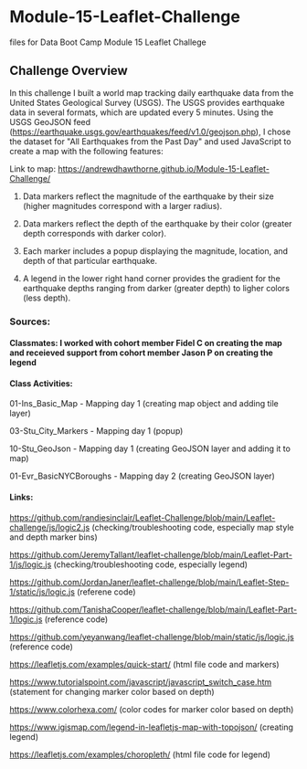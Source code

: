 # Module-15-Leaflet-Challenge
files for Data Boot Camp Module 15 Leaflet Challege

## Challenge Overview 
In this challenge I built a world map tracking daily earthquake data from the United States Geological Survey (USGS). The USGS provides earthquake data in several formats, which are updated every 5 minutes. Using the USGS GeoJSON feed (https://earthquake.usgs.gov/earthquakes/feed/v1.0/geojson.php), I chose the dataset for "All Earthquakes from the Past Day" and used JavaScript to create a map with the following features: 

Link to map: https://andrewdhawthorne.github.io/Module-15-Leaflet-Challenge/

1. Data markers reflect the magnitude of the earthquake by their size (higher magnitudes correspond with a larger radius).

2. Data markers reflect the depth of the earthquake by their color (greater depth corresponds with darker color).

3. Each marker includes a popup displaying the magnitude, location, and depth of that particular earthquake. 

4. A legend in the lower right hand corner provides the gradient for the earthquake depths ranging from darker (greater depth) to ligher colors (less depth). 

### Sources: 

#### Classmates: I worked with cohort member Fidel C on creating the map and receieved support from cohort member Jason P on creating the legend 

#### Class Activities: 

01-Ins_Basic_Map - Mapping day 1 (creating map object and adding tile layer)

03-Stu_City_Markers - Mapping day 1 (popup)

10-Stu_GeoJson - Mapping day 1 (creating GeoJSON layer and adding it to map)

01-Evr_BasicNYCBoroughs - Mapping day 2 (creating GeoJSON layer)

#### Links: 

https://github.com/randiesinclair/Leaflet-Challenge/blob/main/Leaflet-challenge/js/logic2.js (checking/troubleshooting code, especially map style and depth marker bins)

https://github.com/JeremyTallant/leaflet-challenge/blob/main/Leaflet-Part-1/js/logic.js (checking/troubleshooting code, especially legend)

https://github.com/JordanJaner/leaflet-challenge/blob/main/Leaflet-Step-1/static/js/logic.js (referene code)

https://github.com/TanishaCooper/leaflet-challenge/blob/main/Leaflet-Part-1/logic.js (reference code)

https://github.com/yeyanwang/leaflet-challenge/blob/main/static/js/logic.js (reference code)

https://leafletjs.com/examples/quick-start/ (html file code and markers)

https://www.tutorialspoint.com/javascript/javascript_switch_case.htm (statement for changing marker color based on depth)

https://www.colorhexa.com/ (color codes for marker color based on depth)

https://www.igismap.com/legend-in-leafletjs-map-with-topojson/ (creating legend)

https://leafletjs.com/examples/choropleth/ (html file code for legend)